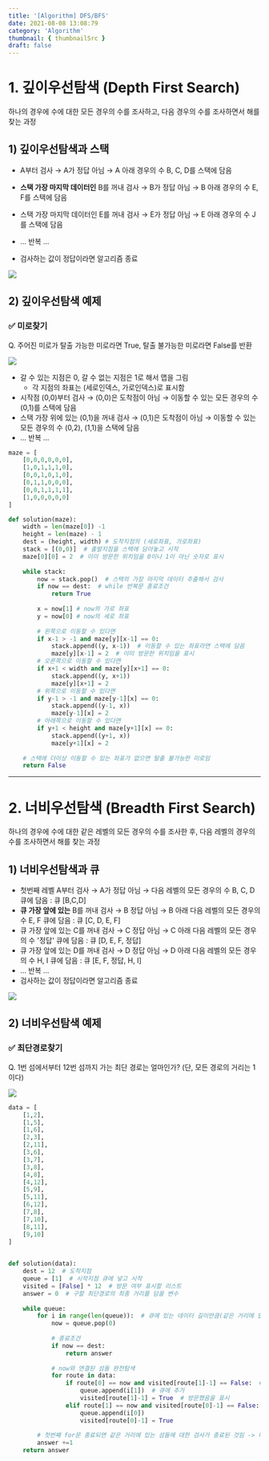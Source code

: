 ```yaml
---
title: '[Algorithm] DFS/BFS'
date: 2021-08-08 13:08:79
category: 'Algorithm'
thumbnail: { thumbnailSrc }
draft: false
---
```






# 1. 깊이우선탐색 (Depth First Search)

하나의 경우에 수에 대한 모든 경우의 수를 조사하고, 다음 경우의 수를 조사하면서 해를 찾는 과정



## 1) 깊이우선탐색과 스택

- A부터 검사 → A가 정답 아님 → A 아래 경우의 수 B, C, D를 스택에 담음
- **스택 가장 마지막 데이터인** B를 꺼내 검사 → B가 정답 아님 → B 아래 경우의 수 E, F를 스택에 담음

- 스택 가장 마지막 데이터인 E를 꺼내 검사 → E가 정답 아님 → E 아래 경우의 수 J를 스택에 담음
- ... 반복 ...
- 검사하는 값이 정답이라면 알고리즘 종료

<img src="img/dfs2.PNG">




## 2) 깊이우선탐색 예제
### ✅ 미로찾기
Q. 주어진 미로가 탈출 가능한 미로라면 True, 탈출 불가능한 미로라면 False를 반환

<img src="img/dfs4.PNG">

- 갈 수 있는 지점은 0, 갈 수 없는 지점은 1로 해서 맵을 그림
  - 각 지점의 좌표는 (세로인덱스, 가로인덱스)로 표시함
- 시작점 (0,0)부터 검사 → (0,0)은 도착점이 아님 → 이동할 수 있는 모든 경우의 수(0,1)를 스택에 담음 
- 스택 가장 위에 있는 (0,1)을 꺼내 검사 → (0,1)은 도착점이 아님 → 이동할 수 있는 모든 경우의 수 (0,2), (1,1)을 스택에 담음
- ... 반복 ...

```python
maze = [
    [0,0,0,0,0,0],
    [1,0,1,1,1,0],
    [0,0,1,0,1,0],
    [0,1,1,0,0,0],
    [0,0,1,1,1,1],
    [1,0,0,0,0,0]
]

def solution(maze):
    width = len(maze[0]) -1
    height = len(maze) - 1
    dest = (height, width) # 도착지점의 (세로좌표, 가로좌표)
    stack = [(0,0)]  # 출발지점을 스택에 담아놓고 시작
    maze[0][0] = 2  # 이미 방문한 위치임을 0이나 1이 아닌 숫자로 표시
    
    while stack:
        now = stack.pop()  # 스택의 가장 마지막 데이터 추출해서 검사
        if now == dest:  # while 반복문 종료조건
            return True
        
        x = now[1] # now의 가로 좌표
        y = now[0] # now의 세로 좌표
        
        # 왼쪽으로 이동할 수 있다면
        if x-1 > -1 and maze[y][x-1] == 0:
            stack.append((y, x-1))  # 이동할 수 있는 좌표라면 스택에 담음
            maze[y][x-1] = 2  # 이미 방문한 위치임을 표시
        # 오른쪽으로 이동할 수 있다면
        if x+1 < width and maze[y][x+1] == 0:
            stack.append((y, x+1))
            maze[y][x+1] = 2
        # 위쪽으로 이동할 수 있다면
        if y-1 > -1 and maze[y-1][x] == 0:
            stack.append((y-1, x))
            maze[y-1][x] = 2
        # 아래쪽으로 이동할 수 있다면
        if y+1 < height and maze[y+1][x] == 0:
            stack.append((y+1, x))
            maze[y+1][x] = 2
        
    # 스택에 더이상 이동할 수 있는 좌표가 없으면 탈출 불가능한 미로임
    return False       


```



-----------------------



# 2. 너비우선탐색 (Breadth First Search)

하나의 경우에 수에 대한 같은 레벨의 모든 경우의 수를 조사한 후, 다음 레벨의 경우의 수를 조사하면서 해를 찾는 과정


## 1) 너비우선탐색과 큐
- 첫번째 레벨 A부터 검사 → A가 정답 아님 → 다음 레벨의 모든 경우의 수 B, C, D 큐에 담음  : 큐 [B,C,D]
- **큐 가장 앞에 있는** B를 꺼내 검사 → B 정답 아님 → B 아래 다음 레벨의 모든 경우의 수 E, F 큐에 담음  : 큐 [C, D, E, F]
- 큐 가장 앞에 있는 C를 꺼내 검사 → C 정답 아님 → C 아래 다음 레벨의 모든 경우의 수 '정답' 큐에 담음 : 큐 [D, E, F, 정답]
- 큐 가장 앞에 있는 D를 꺼내 검사 → D 정답 아님 → D 아래 다음 레벨의 모든 경우의 수 H, I 큐에 담음 : 큐 [E, F, 정답, H, I]
- ... 반복 ...
- 검사하는 값이 정답이라면 알고리즘 종료

<img src="img/bfs1.PNG">



## 2) 너비우선탐색 예제

### ✅ 최단경로찾기
Q. 1번 섬에서부터 12번 섬까지 가는 최단 경로는 얼마인가? (단, 모든 경로의 거리는 1이다)

<img src="img/bfs2.PNG">



```python
data = [
    [1,2],
    [1,5],
    [1,6],
    [2,3],
    [2,11],
    [3,6],
    [3,7],
    [3,8],
    [4,8],
    [4,12],
    [5,9],
    [5,11],
    [6,12],
    [7,8],
    [7,10],
    [8,11],
    [9,10]
]
 

def solution(data):
    dest = 12  # 도착지점
    queue = [1]  # 시작지점 큐에 넣고 시작
    visited = [False] * 12  # 방문 여부 표시할 리스트  
    answer = 0  # 구할 최단경로의 최종 거리를 담을 변수
    
    while queue:        
        for i in range(len(queue)):  # 큐에 있는 데이터 길이만큼(같은 거리에 있는 섬들만큼) 반복
            now = queue.pop(0)  
            
            # 종료조건
            if now == dest:
                return answer
            
            # now와 연결된 섬들 완전탐색
            for route in data:
                if route[0] == now and visited[route[1]-1] == False:  # 방문하지 않은 연결된 길이라면
                    queue.append(i[1])  # 큐에 추가
                    visited[route[1]-1] = True  # 방문했음을 표시
                elif route[1] == now and visited[route[0]-1] == False:
                    queue.append(i[0])
                    visited[route[0]-1] = True
        
        # 첫번째 for문 종료되면 같은 거리에 있는 섬들에 대한 검사가 종료된 것임 -> 다음 거리의 레벨로 이동    
        answer +=1  
    return answer
                   
                    
```

